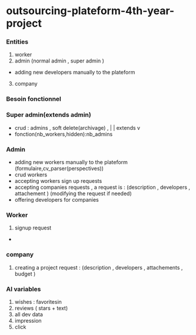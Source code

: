 # outsourcing-plateform-4th-year-project
### Entities
1. worker 
2. admin (normal admin , super admin )
* adding new developers manually to the plateform
3. company
### Besoin  fonctionnel
### Super admin(extends admin)
* crud : admins , soft delete(archivage) , 
    |
    | extends
    v
* fonction(nb_workers,hidden):nb_admins
### Admin
*  adding new workers manually to the plateform (formulaire,cv_parser(perspectives))
*  crud workers
*  accepting workers sign up requests
*  accepting companies requests  , a request is : (description , developers , attachement ) (modifying the request if needed)
*  offering developers for companies
### 
### Worker
1. signup request
* 


### company
1. creating a project request : (description , developers , attachements , budget )

### AI variables
1. wishes : favoritesin 
2. reviews ( stars + text)
3. all dev  data
4. impression
5. click 

